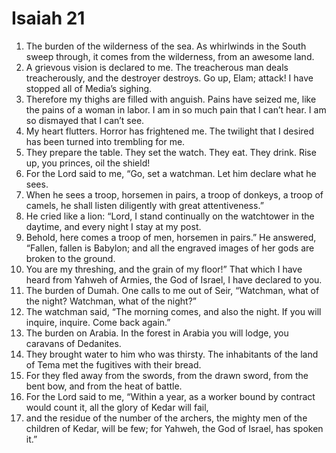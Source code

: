 ﻿
# Isaiah 21
1. The burden of the wilderness of the sea. As whirlwinds in the South sweep through, it comes from the wilderness, from an awesome land. 
2. A grievous vision is declared to me. The treacherous man deals treacherously, and the destroyer destroys. Go up, Elam; attack! I have stopped all of Media’s sighing. 
3. Therefore my thighs are filled with anguish. Pains have seized me, like the pains of a woman in labor. I am in so much pain that I can’t hear. I am so dismayed that I can’t see. 
4. My heart flutters. Horror has frightened me. The twilight that I desired has been turned into trembling for me. 
5. They prepare the table. They set the watch. They eat. They drink. Rise up, you princes, oil the shield! 
6. For the Lord said to me, “Go, set a watchman. Let him declare what he sees. 
7. When he sees a troop, horsemen in pairs, a troop of donkeys, a troop of camels, he shall listen diligently with great attentiveness.” 
8. He cried like a lion: “Lord, I stand continually on the watchtower in the daytime, and every night I stay at my post. 
9. Behold, here comes a troop of men, horsemen in pairs.” He answered, “Fallen, fallen is Babylon; and all the engraved images of her gods are broken to the ground. 
10. You are my threshing, and the grain of my floor!” That which I have heard from Yahweh of Armies, the God of Israel, I have declared to you. 
11. The burden of Dumah. One calls to me out of Seir, “Watchman, what of the night? Watchman, what of the night?” 
12. The watchman said, “The morning comes, and also the night. If you will inquire, inquire. Come back again.” 
13. The burden on Arabia. In the forest in Arabia you will lodge, you caravans of Dedanites. 
14. They brought water to him who was thirsty. The inhabitants of the land of Tema met the fugitives with their bread. 
15. For they fled away from the swords, from the drawn sword, from the bent bow, and from the heat of battle. 
16. For the Lord said to me, “Within a year, as a worker bound by contract would count it, all the glory of Kedar will fail, 
17. and the residue of the number of the archers, the mighty men of the children of Kedar, will be few; for Yahweh, the God of Israel, has spoken it.” 
